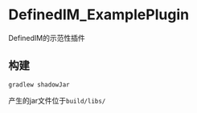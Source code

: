 # DefinedIM_ExamplePlugin
DefinedIM的示范性插件

## 构建

```
gradlew shadowJar
```

产生的jar文件位于`build/libs/`
